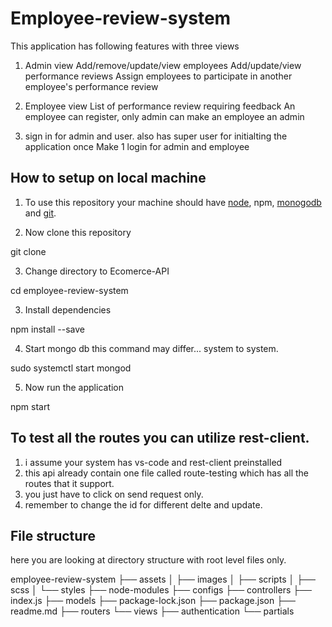 # Employee-review-system
This application has following features with three views
1. Admin view
Add/remove/update/view employees
Add/update/view performance reviews
Assign employees to participate in another employee's performance review

2. Employee view
List of performance review requiring feedback 
An employee can register, only admin can make an employee an admin

3. sign in for admin and user.
also has super user for initialting the application once
Make 1 login for admin and employee

## How to setup on local machine
1. To use this repository your machine should have [node](https://nodejs.org/en/), npm, [monogodb](https://docs.mongodb.com/manual/installation/) and [git](https://git-scm.com/downloads).

2. Now clone this repository

git clone 

3. Change directory to Ecomerce-API

cd employee-review-system

3. Install dependencies

npm install --save

4. Start mongo db this command may differ... system to system.

sudo systemctl start mongod

5. Now run the application

npm start

## To test all the routes you can utilize rest-client.
1. i assume your system has vs-code and rest-client preinstalled
2. this api already contain one file called route-testing which has all the routes that it support.
3. you just have to click on send request only.
4. remember to change the id for different delte and update.

## File structure
here you are looking at directory structure with root level files only.

employee-review-system
├── assets
│   ├── images
│   ├── scripts
│   ├── scss
│   └── styles
├── node-modules
├── configs
├── controllers
├── index.js
├── models
├── package-lock.json
├── package.json
├── readme.md
├── routers
└── views
    ├── authentication
    └── partials



